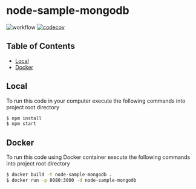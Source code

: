 # node-sample-mongodb

![workflow](https://github.com/leonardofurnielis/node-sample-mongodb/actions/workflows/test-coverage.yml/badge.svg)
[![codecov](https://codecov.io/gh/leonardofurnielis/node-sample-mongodb/branch/master/graph/badge.svg?token=3OQBM9XRVO)](https://codecov.io/gh/leonardofurnielis/node-sample-mongodb)

## Table of Contents

- [Local](#local)
- [Docker](#docker)

## Local

To run this code in your computer execute the following commands into project root directory

```bash
$ npm install
$ npm start
```

## Docker

To run this code using Docker container execute the following commands into project root directory

```bash
$ docker build -t node-sample-mongodb .
$ docker run -p 8080:3000 -d node-sample-mongodb
```

